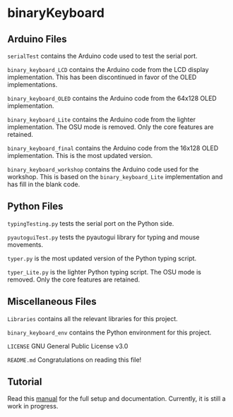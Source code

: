 # binaryKeyboard

## Arduino Files
`serialTest` contains the Arduino code used to test the serial port. 

`binary_keyboard_LCD` contains the Arduino code from the LCD display implementation. This has been discontinued in favor of the OLED implementations. 

`binary_keyboard_OLED` contains the Arduino code from the 64x128 OLED implementation. 

`binary_keyboard_Lite` contains the Arduino code from the lighter implementation. The OSU mode is removed. Only the core features are retained. 

`binary_keyboard_final` contains the Arduino code from the 16x128 OLED implementation. This is the most updated version. 

`binary_keyboard_workshop` contains the Arduino code used for the workshop. This is based on the `binary_keyboard_Lite` implementation and has fill in the blank code. 

## Python Files
`typingTesting.py` tests the serial port on the Python side. 

`pyautoguiTest.py` tests the pyautogui library for typing and mouse movements. 

`typer.py` is the most updated version of the Python typing script. 

`typer_Lite.py` is the lighter Python typing script. The OSU mode is removed. Only the core features are retained. 

## Miscellaneous Files
`Libraries` contains all the relevant libraries for this project. 

`binary_keyboard_env` contains the Python environment for this project. 

`LICENSE` GNU General Public License v3.0

`README.md` Congratulations on reading this file!

## Tutorial
Read this [manual](https://docs.google.com/document/d/131jxqDxg6rdgfoZZD68hpaoMgKV9Y7bRPiuu5lFj_eU/edit?usp=sharing) for the full setup and documentation. Currently, it is still a work in progress.
